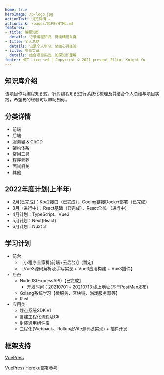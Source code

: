 ```yaml
---
home: true
heroImage: /p-logo.jpg
actionText: 浏览详情 →
actionLink: /pages/01FE/HTML.md
features:
- title: 编程知识
  details: 记录编程知识，持续精进自身
- title: 个人总结
  details: 记录个人学习，总结心得经验
- title: 项目实战
  details: 结合项目实战，加深知识理解
footer: MIT Licensed | Copyright © 2021-present Elliot Knight Yu
---
```


## 知识库介绍
该项目作为编程知识库，针对编程知识进行系统化梳理及并结合个人总结与项目实践，希望我的经验可以帮助到你。

## 分类详情
- 前端
- 后端
- 服务器 & CI/CD
- 架构体系
- 常用工具
- 程序素养
- 面试相关
- 其他

## 2022年度计划(上半年)
- 2月(已完成)：Koa2接口（已完成）、Coding链接Docker部署（已完成）
- 3月（进行中）：React基础（已完成）、React全栈 （进行中）
- 4月计划：TypeScript、Vue3
- 5月计划：Next(React) 
- 6月计划：Nuxt 3


## 学习计划
- 前台
  - 【小程序全家桶(前端+云后台)】(暂定)
  - 【Vue3源码解析及手写实现 + Vue3应用构建 + Vue3插件】
- 后台
  - NodeJS(ExpressAPI)【已完成】
     - 开发时间：20210701 ~ 20210713 [线上地址(基于PostMan发布)](https://documenter.getpostman.com/view/3694200/Tzm8Fb1G#542ba7a3-c910-4076-b1a1-7bbbc61bfb86)
  - Golang系统学习【微服务、区块链、游戏服务器等】
  - Rust
- 应用类
  - 埋点系统SDK V1
  - 自建工程化流程及Cli
  - 封装通用组件库
  - 工程化(Webpack、Rollup及Vite源码及实现) + 插件开发

[comment]: <> (## 更新日志)
[comment]: <> (知识库更新记录时间顺序)
[comment]: <> (- 20210629 Init VuePress：)
[comment]: <> (  - 初始化项目并部署至Heroku)
[comment]: <> (  - 将代码放置在Gitee上托管&#40;私有库&#41;)
[comment]: <> (- 20210701 更新：计划发布List)
[comment]: <> (  - 前端（CSS、JavaScript及工程化计划发布列表）)
[comment]: <> (  - 后端（NodeJS、Golang）)
[comment]: <> (- 20210702 更新：MongoDB&#40;基于开发 ExpressAPI 项目获知的可用链接&#41;)
[comment]: <> (- 20210705 更新：2021年下半年学习计划)
[comment]: <> (- 20210713 更新：ExpressAPI接口系统开发时间及链接更新)
[comment]: <> (- 20210714 更新：前端面试题、更新学习计划&#40;根据实用等级优先级排序&#41;)
[comment]: <> (- 20210715 更新：PostMan软件更新及接口整理、更新新版NodeJSAPI线上接口文档)
[comment]: <> (- 20210730 更新：HTML规范、CSS规范)




## 框架支持
[VuePress](https://vuepress.vuejs.org/zh/)

[VuePress Heroku部署参考](https://vuepress.vuejs.org/zh/guide/deploy.html#heroku)
